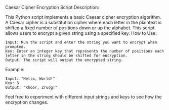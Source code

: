 Caesar Cipher Encryption Script
Description:

This Python script implements a basic Caesar cipher encryption algorithm. A Caesar cipher is a substitution cipher where each letter in the plaintext is shifted a fixed number of positions down or up the alphabet. This script allows users to encrypt a given string using a specified key.
How to Use:

    Input: Run the script and enter the string you want to encrypt when prompted.
    Key: Enter an integer key that represents the number of positions each letter in the string should be shifted for encryption.
    Output: The script will output the encrypted string.

Example:

    Input: "Hello, World!"
    Key: 3
    Output: "Khoor, Zruog!"

Feel free to experiment with different input strings and keys to see how the encryption changes.

